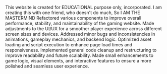 This website is created for EDUCATIONAL purpose only, incorporated.
I am creating this with one friend, who doesn't do much, So I AM THE MASTERMIND
Refactored various components to improve overall performance, stability, and maintainability of the gaming website. Made adjustments to the UI/UX for a smoother player experience across different screen sizes and devices. Addressed minor bugs and inconsistencies in animations, gameplay mechanics, and backend logic. Optimized asset loading and script execution to enhance page load times and responsiveness. Implemented general code cleanup and restructuring to improve readability and future scalability. Made small enhancements to game logic, visual elements, and interactive features to ensure a more polished and seamless user experience.
